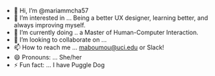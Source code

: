 - 👋 Hi, I’m @mariammcha57
- 👀 I’m interested in ... Being a better UX designer, learning better, and always improving myself.
- 🌱 I’m currently doing .. a Master of Human-Computer Interaction.
- 💞️ I’m looking to collaborate on ...
- 📫 How to reach me ... maboumou@uci.edu or Slack!
- 😄 Pronouns: ... She/her
- ⚡ Fun fact: ... I have Puggle Dog

<!---
mariammcha57/mariammcha57 is a ✨ special ✨ repository because its `README.md` (this file) appears on your GitHub profile.
You can click the Preview link to take a look at your changes.
--->
